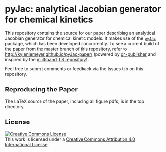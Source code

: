 pyJac: analytical Jacobian generator for chemical kinetics
==========================================================

This repository contains the source for our paper describing an analytical Jacobian generator for chemical kinetic models.
It makes use of the [`pyJac`](http://github.com/kyleniemeyer/pyjac/) package,
which has been developed concurrently.
To see a current build of the paper from the master branch of this repository,
refer to http://kyleniemeyer.github.io/pyJac-paper/ (powered by [gh-publisher](https://github.com/ewanmellor/gh-publisher) and inspired by the [multiband_LS repository](http://jakevdp.github.io/multiband_LS)).

Feel free to submit comments or feedback via the Issues tab on this repository.

Reproducing the Paper
---------------------
The LaTeX source of the paper, including all figure pdfs, is in the top directory.

License
-------
<a rel="license" href="http://creativecommons.org/licenses/by/4.0/"><img alt="Creative Commons License" style="border-width:0" src="https://i.creativecommons.org/l/by/4.0/88x31.png" /></a><br />This work is licensed under a <a rel="license" href="http://creativecommons.org/licenses/by/4.0/">Creative Commons Attribution 4.0 International License</a>.
